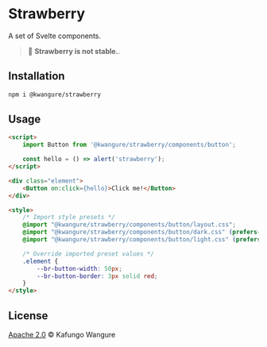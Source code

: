 # Strawberry
A set of Svelte components.

> 🍓 **Strawberry is not stable.**.

## Installation
```bash
npm i @kwangure/strawberry
```

## Usage
```html
<script>
    import Button from '@kwangure/strawberry/components/button';

    const hello = () => alert('strawberry');
</script>

<div class="element">
    <Button on:click={hello}>Click me!</Button>
</div>

<style>
    /* Import style presets */
    @import "@kwangure/strawberry/components/button/layout.css";
    @import "@kwangure/strawberry/components/button/dark.css" (prefers-color-scheme: dark);
    @import "@kwangure/strawberry/components/button/light.css" (prefers-color-scheme: light);

    /* Override imported preset values */
    .element {
        --br-button-width: 50px;
        --br-button-border: 3px solid red;
    }
</style>
```

## License
[Apache 2.0](./LICENSE) © Kafungo Wangure